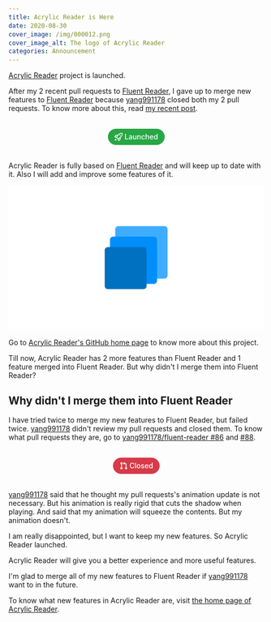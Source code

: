 ```yaml
---
title: Acrylic Reader is Here
date: 2020-08-30
cover_image: /img/000012.png
cover_image_alt: The logo of Acrylic Reader
categories: Announcement
---
```


[Acrylic Reader](https://github.com/MrWillCom/acrylic-reader) project is launched.

<!-- more -->

After my 2 recent pull requests to [Fluent Reader](https://hyliu.me/fluent-reader/), I gave up to merge new features to [Fluent Reader](https://hyliu.me/fluent-reader/) because [yang991178](https://github.com/yang991178) closed both my 2 pull requests. To know more about this, read [my recent post](/2020/08/29/Closed-Closed-Again/).

<div class="container">
    <div style="margin: 32px 0; text-align: center">
        <span title="Status: Closed" style="display:inline-block;padding:5px 12px;font-size:14px;font-weight:500;line-height:20px;color:#fff;text-align:center;white-space:nowrap;background-color:#6a737d;border:1px solid transparent;border-radius:2em; background-color: #28a745;">
            <svg height="16" style="display:inline-block;fill:currentColor;vertical-align:text-bottom" viewBox="0 0 16 16" version="1.1" width="16" aria-hidden="true"><path fill-rule="evenodd" d="M14.064 0a8.75 8.75 0 00-6.187 2.563l-.459.458c-.314.314-.616.641-.904.979H3.31a1.75 1.75 0 00-1.49.833L.11 7.607a.75.75 0 00.418 1.11l3.102.954c.037.051.079.1.124.145l2.429 2.428c.046.046.094.088.145.125l.954 3.102a.75.75 0 001.11.418l2.774-1.707a1.75 1.75 0 00.833-1.49V9.485c.338-.288.665-.59.979-.904l.458-.459A8.75 8.75 0 0016 1.936V1.75A1.75 1.75 0 0014.25 0h-.186zM10.5 10.625c-.088.06-.177.118-.266.175l-2.35 1.521.548 1.783 1.949-1.2a.25.25 0 00.119-.213v-2.066zM3.678 8.116L5.2 5.766c.058-.09.117-.178.176-.266H3.309a.25.25 0 00-.213.119l-1.2 1.95 1.782.547zm5.26-4.493A7.25 7.25 0 0114.063 1.5h.186a.25.25 0 01.25.25v.186a7.25 7.25 0 01-2.123 5.127l-.459.458a15.21 15.21 0 01-2.499 2.02l-2.317 1.5-2.143-2.143 1.5-2.317a15.25 15.25 0 012.02-2.5l.458-.458h.002zM12 5a1 1 0 11-2 0 1 1 0 012 0zm-8.44 9.56a1.5 1.5 0 10-2.12-2.12c-.734.73-1.047 2.332-1.15 3.003a.23.23 0 00.265.265c.671-.103 2.273-.416 3.005-1.148z"></path></svg> Launched
        </span>
    </div>
</div>

Acrylic Reader is fully based on [Fluent Reader](https://hyliu.me/fluent-reader/) and will keep up to date with it. Also I will add and improve some features of it.

![The logo of Acrylic Reader](/img/000012.png)

Go to [Acrylic Reader's GitHub home page](https://github.com/MrWillCom/acrylic-reader) to know more about this project.

Till now, Acrylic Reader has 2 more features than Fluent Reader and 1 feature merged into Fluent Reader. But why didn't I merge them into Fluent Reader?

## Why didn't I merge them into Fluent Reader

I have tried twice to merge my new features to Fluent Reader, but failed twice. [yang991178](https://github.com/yang991178) didn't review my pull requests and closed them. To know what pull requests they are, go to [yang991178/fluent-reader #86](https://github.com/yang991178/fluent-reader/pull/86) and [#88](https://github.com/yang991178/fluent-reader/pull/88).

<div class="container">
    <div style="margin: 32px 0; text-align: center">
        <span title="Status: Closed" style="display:inline-block;padding:5px 12px;font-size:14px;font-weight:500;line-height:20px;color:#fff;text-align:center;white-space:nowrap;background-color:#6a737d;border:1px solid transparent;border-radius:2em; background-color: #d73a49;">
            <svg height="16" style="display:inline-block;fill:currentColor;vertical-align:text-bottom" viewBox="0 0 16 16" version="1.1" width="16" aria-hidden="true"><path fill-rule="evenodd" d="M7.177 3.073L9.573.677A.25.25 0 0110 .854v4.792a.25.25 0 01-.427.177L7.177 3.427a.25.25 0 010-.354zM3.75 2.5a.75.75 0 100 1.5.75.75 0 000-1.5zm-2.25.75a2.25 2.25 0 113 2.122v5.256a2.251 2.251 0 11-1.5 0V5.372A2.25 2.25 0 011.5 3.25zM11 2.5h-1V4h1a1 1 0 011 1v5.628a2.251 2.251 0 101.5 0V5A2.5 2.5 0 0011 2.5zm1 10.25a.75.75 0 111.5 0 .75.75 0 01-1.5 0zM3.75 12a.75.75 0 100 1.5.75.75 0 000-1.5z"></path></svg> Closed
        </span>
    </div>
</div>

[yang991178](https://github.com/yang991178) said that he thought my pull requests's animation update is not necessary. But his animation is really rigid that cuts the shadow when playing. And said that my animation will squeeze the contents. But my animation doesn't.

I am really disappointed, but I want to keep my new features. So Acrylic Reader launched.

Acrylic Reader will give you a better experience and more useful features.

I'm glad to merge all of my new features to Fluent Reader if [yang991178](https://github.com/yang991178) want to in the future.

To know what new features in Acrylic Reader are, visit [the home page of Acrylic Reader](https://mrwillcom.github.io/acrylic-reader/).
